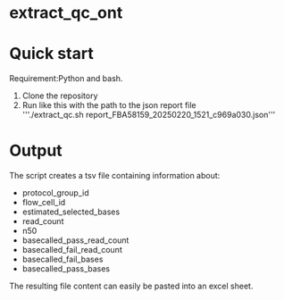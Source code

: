 # extract_qc_ont
# Quick start
Requirement:Python and bash.
1. Clone the repository
2. Run like this with the path to the json report file  
'''./extract_qc.sh report_FBA58159_20250220_1521_c969a030.json'''

#  Output
The script creates a tsv file containing information about:
- protocol_group_id
- flow_cell_id
- estimated_selected_bases
- read_count
- n50
- basecalled_pass_read_count
- basecalled_fail_read_count
- basecalled_fail_bases
- basecalled_pass_bases

The resulting file content can easily be pasted into an excel sheet. 

